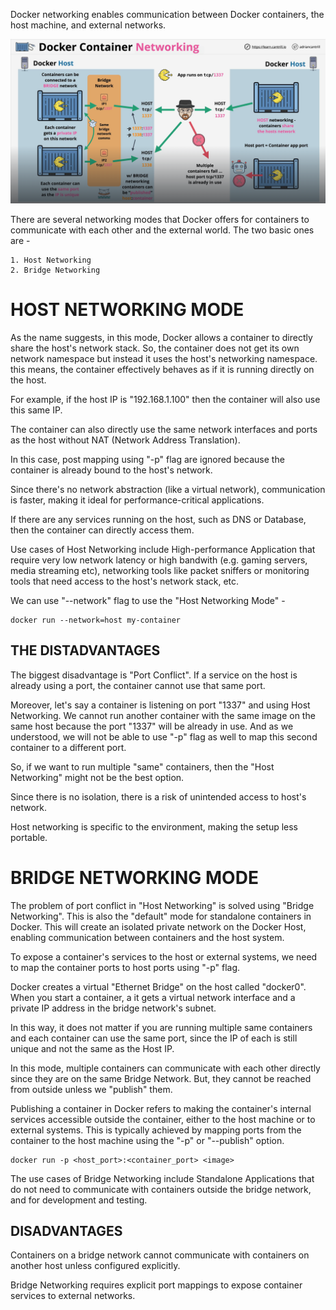 Docker networking enables communication between Docker containers, the host machine, and external networks.

![alt text](image-3.png)

There are several networking modes that Docker offers for containers to communicate with each other and the external world. The two basic ones are -

    1. Host Networking
    2. Bridge Networking

# HOST NETWORKING MODE

As the name suggests, in this mode, Docker allows a container to directly share the host's network stack. So, the container does not get its own network namespace but instead it uses the host's networking namespace. this means, the container effectively behaves as if it is running directly on the host.

For example, if the host IP is "192.168.1.100" then the container will also use this same IP.

The container can also directly use the same network interfaces and ports as the host without NAT (Network Address Translation).

In this case, post mapping using "-p" flag are ignored because the container is already bound to the host's network.

Since there's no network abstraction (like a virtual network), communication is faster, making it ideal for performance-critical applications.

If there are any services running on the host, such as DNS or Database, then the container can directly access them.

Use cases of Host Networking include High-performance Application that require very low network latency or high bandwith (e.g. gaming servers, media streaming etc), networking tools like packet sniffers or monitoring tools that need access to the host's network stack, etc.

We can use "--network" flag to use the "Host Networking Mode" -

    docker run --network=host my-container

## THE DISTADVANTAGES

The biggest disadvantage is "Port Conflict". If a service on the host is already using a port, the container cannot use that same port. 

Moreover, let's say a container is listening on port "1337" and using Host Networking. We cannot run another container with the same image on the same host because the port "1337" will be already in use. And as we understood, we will not be able to use "-p" flag as well to map this second container to a different port.

So, if we want to run multiple "same" containers, then the "Host Networking" might not be the best option.

Since there is no isolation, there is a risk of unintended access to host's network.

Host networking is specific to the environment, making the setup less portable.

# BRIDGE NETWORKING MODE

The problem of port conflict in "Host Networking" is solved using "Bridge Networking". This is also the "default" mode for standalone containers in Docker. This will create an isolated private network on the Docker Host, enabling communication between containers and the host system.

To expose a container's services to the host or external systems, we need to map the container ports to host ports using "-p" flag.

Docker creates a virtual "Ethernet Bridge" on the host called "docker0". When you start a container, a it gets a virtual network interface and a private IP address in the bridge network's subnet.

In this way, it does not matter if you are running multiple same containers and each container can use the same port, since the IP of each is still unique and not the same as the Host IP.

In this mode, multiple containers can communicate with each other directly since they are on the same Bridge Network. But, they cannot be reached from outside unless we "publish" them.

Publishing a container in Docker refers to making the container's internal services accessible outside the container, either to the host machine or to external systems. This is typically achieved by mapping ports from the container to the host machine using the "-p" or "--publish" option.

    docker run -p <host_port>:<container_port> <image>

The use cases of Bridge Networking include Standalone Applications that do not need to communicate with containers outside the bridge network, and for development and testing.

## DISADVANTAGES

Containers on a bridge network cannot communicate with containers on another host unless configured explicitly.

Bridge Networking requires explicit port mappings to expose container services to external networks.
